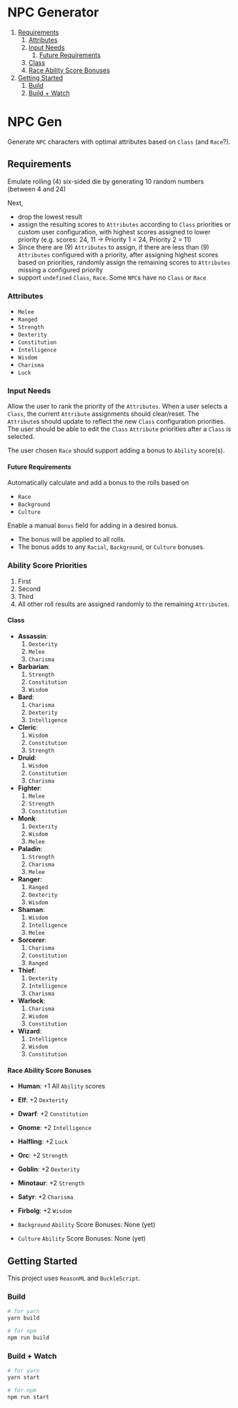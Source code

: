 # NPC Generator

1. [Requirements](#requirements)
	1. [Attributes](#attributes)
	2. [Input Needs](#input-needs)
		1. [Future Requirements](#future-requirements)
	3. [Class](#class)
	4. [Race Ability Score Bonuses](#race-ability-score-bonuses)
2. [Getting Started](#getting-started)
	1. [Build](#build)
	2. [Build + Watch](#build--watch)

# NPC Gen

Generate `NPC` characters with optimal attributes based on `Class`
(and `Race`?).

## Requirements

Emulate rolling (4) six-sided die by generating 10 random numbers
(between 4 and 24)

Next,

- drop the lowest result
- assign the resulting scores to `Attributes` according to `Class` priorities
  or custom user configuration, with highest scores assigned to lower priority
  (e.g. scores: 24, 11 -> Priority 1 = 24, Priority 2 = 11)
- Since there are (9) `Attributes` to assign, if there are less than (9)
  `Attributes` configured with a priority, after assigning highest scores
  based on priorities, randomly assign the remaining scores to `Attributes`
  missing a configured priority
- support `undefined` `Class`, `Race`. Some `NPC`s have no `Class` or `Race`

### Attributes

- `Melee`
- `Ranged`
- `Strength`
- `Dexterity`
- `Constitution`
- `Intelligence`
- `Wisdom`
- `Charisma`
- `Luck`

### Input Needs

Allow the user to rank the priority of the `Attributes`.
When a user selects a `Class`, the current `Attribute` assignments should
clear/reset. The `Attribute`s should update to reflect the new
`Class` configuration priorities.
The user should be able to edit the `Class` `Attribute` priorities
after a `Class` is selected.

The user chosen `Race` should support adding a bonus to `Ability` score(s).

#### Future Requirements

Automatically calculate and add a bonus to the rolls based on

- `Race`
- `Background`
- `Culture`

Enable a manual `Bonus` field for adding in a desired bonus.

- The bonus will be applied to all rolls.
- The bonus adds to any `Racial`, `Background`, or `Culture` bonuses.

### Ability Score Priorities

1. First
2. Second
3. Third
4. All other roll results are assigned randomly to the remaining `Attribute`s.

#### Class

- **Assassin**:
  1. `Dexterity`
  2. `Melee`
  3. `Charisma`
- **Barbarian**:
  1. `Strength`
  2. `Constitution`
  3. `Wisdom`
- **Bard**:
  1. `Charisma`
  2. `Dexterity`
  3. `Intelligence`
- **Cleric**:
  1. `Wisdom`
  2. `Constitution`
  3. `Strength`
- **Druid**:
  1. `Wisdom`
  2. `Constitution`
  3. `Charisma`
- **Fighter**:
  1. `Melee`
  2. `Strength`
  3. `Constitution`
- **Monk**:
  1. `Dexterity`
  2. `Wisdom`
  3. `Melee`
- **Paladin**:
  1. `Strength`
  2. `Charisma`
  3. `Melee`
- **Ranger**:
  1. `Ranged`
  2. `Dexterity`
  3. `Wisdom`
- **Shaman**:
  1. `Wisdom`
  2. `Intelligence`
  3. `Melee`
- **Sorcerer**:
  1. `Charisma`
  2. `Constitution`
  3. `Ranged`
- **Thief**:
  1. `Dexterity`
  2. `Intelligence`
  3. `Charisma`
- **Warlock**:
  1. `Charisma`
  2. `Wisdom`
  3. `Constitution`
- **Wizard**:
  1. `Intelligence`
  2. `Wisdom`
  3. `Constitution`

#### Race Ability Score Bonuses

- **Human**: +1 All `Ability` scores
- **Elf**: +2 `Dexterity`
- **Dwarf**: +2 `Constitution`
- **Gnome**: +2 `Intelligence`
- **Halfling**: +2 `Luck`
- **Orc**: +2 `Strength`
- **Goblin**: +2 `Dexterity`
- **Minotaur**: +2 `Strength`
- **Satyr**: +2 `Charisma`
- **Firbolg**: +2 `Wisdom`


- `Background` `Ability` Score Bonuses: None (yet)
- `Culture` `Ability` Score Bonuses: None (yet)

## Getting Started

This project uses `ReasonML` and `BuckleScript`.

### Build

```bash
# for yarn
yarn build

# for npm
npm run build
```

### Build + Watch

```bash
# for yarn
yarn start

# for npm
npm run start
```

